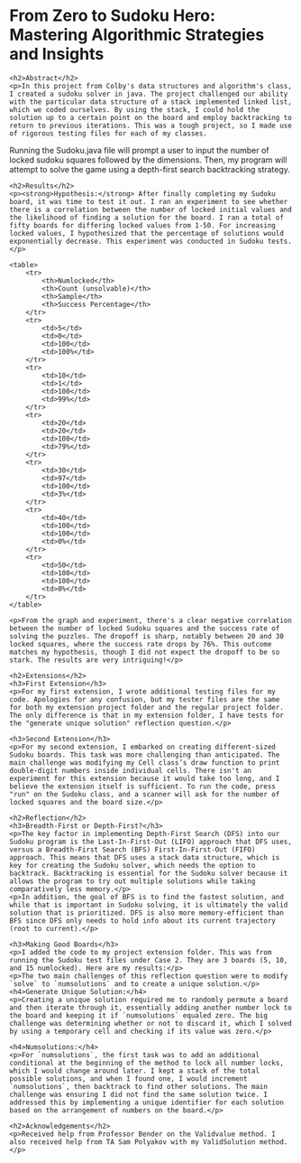 <!DOCTYPE html>
<html>
<head>
    <title>Sudoku</title>
</head>
<body>
    <h1>From Zero to Sudoku Hero: Mastering Algorithmic Strategies and Insights </h1>
    
    <h2>Abstract</h2>
    <p>In this project from Colby's data structures and algorithm's class, I created a sudoku solver in java. The project challenged our ability with the particular data structure of a stack implemented linked list, which we coded ourselves. By using the stack, I could hold the solution up to a certain point on the board and employ backtracking to return to previous iterations. This was a tough project, so I made use of rigorous testing files for each of my classes.
    
  Running the Sudoku.java file will prompt a user to input the number of locked sudoku squares followed by the dimensions. Then, my program will attempt to solve the game using a depth-first search backtracking strategy. 
    </p>
    
    <h2>Results</h2>
    <p><strong>Hypothesis:</strong> After finally completing my Sudoku board, it was time to test it out. I ran an experiment to see whether there is a correlation between the number of locked initial values and the likelihood of finding a solution for the board. I ran a total of fifty boards for differing locked values from 1-50. For increasing locked values, I hypothesized that the percentage of solutions would exponentially decrease. This experiment was conducted in Sudoku tests.</p>
    
    <table>
        <tr>
            <th>Numlocked</th>
            <th>Count (unsolvable)</th>
            <th>Sample</th>
            <th>Success Percentage</th>
        </tr>
        <tr>
            <td>5</td>
            <td>0</td>
            <td>100</td>
            <td>100%</td>
        </tr>
        <tr>
            <td>10</td>
            <td>1</td>
            <td>100</td>
            <td>99%</td>
        </tr>
        <tr>
            <td>20</td>
            <td>20</td>
            <td>100</td>
            <td>79%</td>
        </tr>
        <tr>
            <td>30</td>
            <td>97</td>
            <td>100</td>
            <td>3%</td>
        </tr>
        <tr>
            <td>40</td>
            <td>100</td>
            <td>100</td>
            <td>0%</td>
        </tr>
        <tr>
            <td>50</td>
            <td>100</td>
            <td>100</td>
            <td>0%</td>
        </tr>
    </table>
    
    <p>From the graph and experiment, there's a clear negative correlation between the number of locked Sudoku squares and the success rate of solving the puzzles. The dropoff is sharp, notably between 20 and 30 locked squares, where the success rate drops by 76%. This outcome matches my hypothesis, though I did not expect the dropoff to be so stark. The results are very intriguing!</p>
    
    <h2>Extensions</h2>
    <h3>First Extension</h3>
    <p>For my first extension, I wrote additional testing files for my code. Apologies for any confusion, but my tester files are the same for both my extension project folder and the regular project folder. The only difference is that in my extension folder, I have tests for the "generate unique solution" reflection question.</p>
    
    <h3>Second Extension</h3>
    <p>For my second extension, I embarked on creating different-sized Sudoku boards. This task was more challenging than anticipated. The main challenge was modifying my Cell class’s draw function to print double-digit numbers inside individual cells. There isn't an experiment for this extension because it would take too long, and I believe the extension itself is sufficient. To run the code, press "run" on the Sudoku class, and a scanner will ask for the number of locked squares and the board size.</p>
    
    <h2>Reflection</h2>
    <h3>Breadth-First or Depth-First?</h3>
    <p>The key factor in implementing Depth-First Search (DFS) into our Sudoku program is the Last-In-First-Out (LIFO) approach that DFS uses, versus a Breadth-First Search (BFS) First-In-First-Out (FIFO) approach. This means that DFS uses a stack data structure, which is key for creating the Sudoku solver, which needs the option to backtrack. Backtracking is essential for the Sudoku solver because it allows the program to try out multiple solutions while taking comparatively less memory.</p>
    <p>In addition, the goal of BFS is to find the fastest solution, and while that is important in Sudoku solving, it is ultimately the valid solution that is prioritized. DFS is also more memory-efficient than BFS since DFS only needs to hold info about its current trajectory (root to current).</p>
    
    <h3>Making Good Boards</h3>
    <p>I added the code to my project extension folder. This was from running the Sudoku test files under Case 2. They are 3 boards (5, 10, and 15 numlocked). Here are my results:</p>
    <p>The two main challenges of this reflection question were to modify `solve` to `numsolutions` and to create a unique solution.</p>
    <h4>Generate Unique Solution:</h4>
    <p>Creating a unique solution required me to randomly permute a board and then iterate through it, essentially adding another number lock to the board and keeping it if `numsolutions` equaled zero. The big challenge was determining whether or not to discard it, which I solved by using a temporary cell and checking if its value was zero.</p>
    
    <h4>Numsolutions:</h4>
    <p>For `numsolutions`, the first task was to add an additional conditional at the beginning of the method to lock all number locks, which I would change around later. I kept a stack of the total possible solutions, and when I found one, I would increment `numsolutions`, then backtrack to find other solutions. The main challenge was ensuring I did not find the same solution twice. I addressed this by implementing a unique identifier for each solution based on the arrangement of numbers on the board.</p>
    
    <h2>Acknowledgements</h2>
    <p>Received help from Professor Bender on the Validvalue method. I also received help from TA Sam Polyakov with my ValidSolution method.</p>
</body>
</html>

